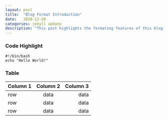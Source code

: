 ```yaml
---
layout: post
title:  "Blog Format Introduction"
date:   2020-12-20 
categories: jekyll update
description: "This post highlights the formating features of this blog."
---
```

### Code Highlight
```
#!/bin/bash
echo "Hello World!"
```

### Table

|Column 1  |  Column 2   | Column 3 | 
|:-------  | :---------: | --------: |
|row   |  data   | data |
|row   |  data   | data |
|row   |  data   | data |
